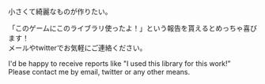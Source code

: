 小さくて綺麗なものが作りたい。

「このゲームにこのライブラリ使ったよ！」という報告を貰えるとめっちゃ喜びます！  
メールやtwitterでお気軽にご連絡ください。

I'd be happy to receive reports like "I used this library for this work!”  
Please contact me by email, twitter or any other means.
